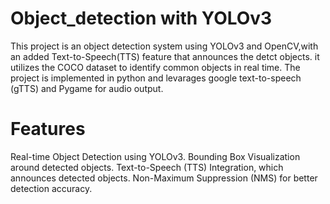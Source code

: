 # Object_detection with YOLOv3
This project is an object detection system using YOLOv3 and OpenCV,with an added Text-to-Speech(TTS) feature
that announces the detct objects. it utilizes the COCO dataset to identify common objects in real time.
The project is implemented in python and levarages google text-to-speech (gTTS) and Pygame for audio output.
# Features
Real-time Object Detection using YOLOv3.
Bounding Box Visualization around detected objects.
Text-to-Speech (TTS) Integration, which announces detected objects.
Non-Maximum Suppression (NMS) for better detection accuracy.
